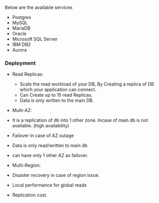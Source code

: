  Below are the available services
   - Postgres
   - MySQL
   - MariaDB
   - Oracle
   - Microsoft SQL Server
   - IBM DB2
   - Aurora 

### Deployment

- Read Replicas:
  - Scale the read workload of your DB, By Creating a replica of DB which your application can connect.
  - Can Create up to 15 read Replicas.
  - Data is only written to the main DB.

- Multi-AZ:
- It is a replication of db into 1 other zone. Incase of main db is not available. (high availability)
 - Failover in case of AZ outage 
 - Data is only read/written to main db
 - can have only 1 other AZ as failover.

-  Multi-Region:
- Disaster recovery in case of region issue.
- Local performance for global reads
- Replication cost.
 
